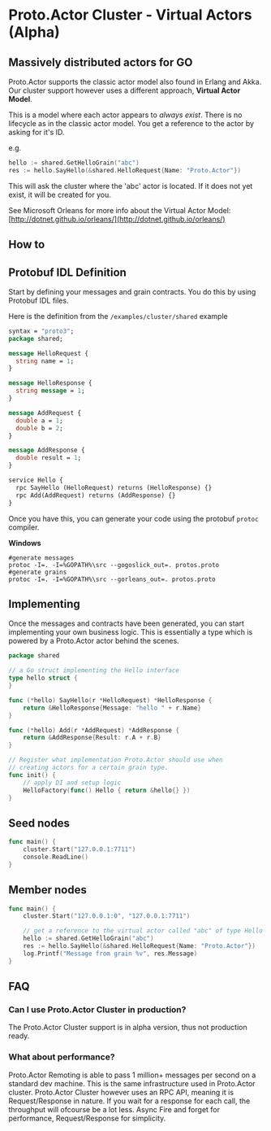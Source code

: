 # Proto.Actor Cluster - Virtual Actors (Alpha)

## Massively distributed actors for GO

Proto.Actor supports the classic actor model also found in Erlang and Akka.<br>
Our cluster support however uses a different approach, **Virtual Actor Model**.

This is a model where each actor appears to *always exist*.
There is no lifecycle as in the classic actor model.
You get a reference to the actor by asking for it's ID.

e.g.

```go
hello := shared.GetHelloGrain("abc")
res := hello.SayHello(&shared.HelloRequest{Name: "Proto.Actor"})
```

This will ask the cluster where the 'abc' actor is located.
If it does not yet exist, it will be created for you.

See Microsoft Orleans for more info about the Virtual Actor Model:
[http://dotnet.github.io/orleans/](http://dotnet.github.io/orleans/)

## How to

## Protobuf IDL Definition

Start by defining your messages and grain contracts.
You do this by using Protobuf IDL files.

Here is the definition from the `/examples/cluster/shared` example

```proto
syntax = "proto3";
package shared;

message HelloRequest {
  string name = 1;
}

message HelloResponse {
  string message = 1;
}

message AddRequest {
  double a = 1;
  double b = 2;
}

message AddResponse {
  double result = 1;
}

service Hello {
  rpc SayHello (HelloRequest) returns (HelloResponse) {} 
  rpc Add(AddRequest) returns (AddResponse) {}
}
```

Once you have this, you can generate your code using the protobuf `protoc` compiler.

**Windows**

```batch
#generate messages
protoc -I=. -I=%GOPATH%\src --gogoslick_out=. protos.proto
#generate grains 
protoc -I=. -I=%GOPATH%\src --gorleans_out=. protos.proto 
```

## Implementing

Once the messages and contracts have been generated, you can start implementing your own business logic.
This is essentially a type which is powered by a Proto.Actor actor behind the scenes.

```go
package shared

// a Go struct implementing the Hello interface
type hello struct {
}

func (*hello) SayHello(r *HelloRequest) *HelloResponse {
	return &HelloResponse{Message: "hello " + r.Name}
}

func (*hello) Add(r *AddRequest) *AddResponse {
	return &AddResponse{Result: r.A + r.B}
}

// Register what implementation Proto.Actor should use when 
// creating actors for a certain grain type.
func init() {
	// apply DI and setup logic
	HelloFactory(func() Hello { return &hello{} })
}
```

## Seed nodes

```go
func main() {
    cluster.Start("127.0.0.1:7711")
    console.ReadLine()
}
```

## Member nodes

```go
func main() {
	cluster.Start("127.0.0.1:0", "127.0.0.1:7711")

    // get a reference to the virtual actor called "abc" of type Hello
	hello := shared.GetHelloGrain("abc")
	res := hello.SayHello(&shared.HelloRequest{Name: "Proto.Actor"})
	log.Printf("Message from grain %v", res.Message)
}
```

## FAQ

### Can I use Proto.Actor Cluster in production?

The Proto.Actor Cluster support is in alpha version, thus not production ready.

### What about performance?

Proto.Actor Remoting is able to pass 1 million+ messages per second on a standard dev machine.
This is the same infrastructure used in Proto.Actor cluster.
Proto.Actor Cluster however uses an RPC API, meaning it is Request/Response in nature.
If you wait for a response for each call, the throughput will ofcourse be a lot less.
Async Fire and forget for performance, Request/Response for simplicity.
